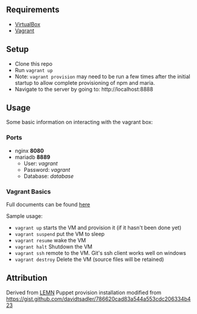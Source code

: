 
Requirements
-----

-	[VirtualBox](https://www.virtualbox.org/wiki/Downloads)
-	[Vagrant](https://www.vagrantup.com)

Setup
-----

-	Clone this repo
-	Run `vagrant up`
-   Note: `vagrant provision` may need to be run a few times after the initial startup to allow complete provisioning of npm and maria.  
-	Navigate to the server by going to: http://localhost:8888 



Usage
-----

Some basic information on interacting with the vagrant box:

### Ports

-	nginx **8080** 
-	mariadb **8889**
	-	User: *vagrant*
	-	Password: *vagrant*
	-	Database: *database*


### Vagrant Basics

Full documents can be found [here](https://www.vagrantup.com/docs/index.html)

Sample usage:

-	`vagrant up` starts the VM and provision it (if it hasn't been done yet)
-	`vagrant suspend` put the VM to sleep 
-   `vagrant resume` wake the VM
-	`vagrant halt` Shutdown the VM
-	`vagrant ssh` remote to the VM.  Git's ssh client works well on windows
-	`vagrant destroy` Delete the VM (source files will be retained)

Attribution
-----
Derived from [LEMN](https://github.com/tbremer/LEMN)
Puppet provision installation modified from https://gist.github.com/davidtsadler/786620cad83a544a553cdc206334b423
